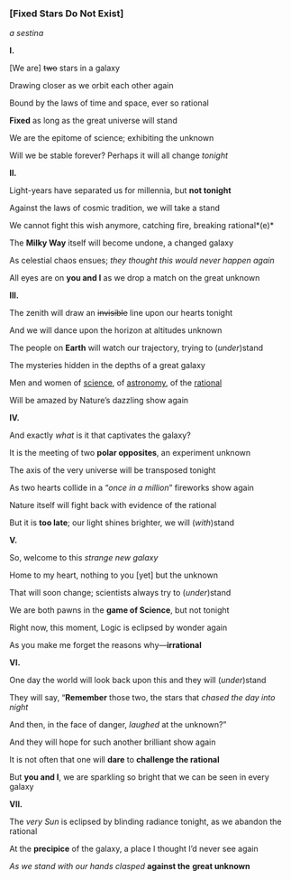 ### [Fixed Stars Do Not Exist]

*a sestina*



**I.**

[We are] ~~two~~ stars in a galaxy

Drawing closer as we orbit each other again

Bound by the laws of time and space, ever so rational

**Fixed** as long as the great universe will stand

We are the epitome of science; exhibiting the unknown

Will we be stable forever? Perhaps it will all change *tonight*

**II.**

Light-years have separated us for millennia, but **not tonight**

Against the laws of cosmic tradition, we will take a stand

We cannot fight this wish anymore, catching fire, breaking rational*(e)*

The **Milky Way** itself will become undone, a changed galaxy

As celestial chaos ensues; *they thought this would never happen again*

All eyes are on **you and I** as we drop a match on the great unknown

**III.**

The zenith will draw an ~~invisible~~ line upon our hearts tonight

And we will dance upon the horizon at altitudes unknown

The people on **Earth** will watch our trajectory, trying to (*under*)stand

The mysteries hidden in the depths of a great galaxy

Men and women of <u>science</u>, of <u>astronomy</u>, of the <u>rational</u>

Will be amazed by Nature’s dazzling show again

**IV.**

And exactly *what* is it that captivates the galaxy?

It is the meeting of two **polar opposites**, an experiment unknown

The axis of the very universe will be transposed tonight

As two hearts collide in a “*once in a million*” fireworks show again

Nature itself will fight back with evidence of the rational

But it is **too late**; our light shines brighter, we will (*with*)stand

**V.**

So, welcome to this *strange new galaxy*

Home to my heart, nothing to you [yet] but the unknown

That will soon change; scientists always try to (*under*)stand

We are both pawns in the **game of Science**, but not tonight

Right now, this moment, Logic is eclipsed by wonder again

As you make me forget the reasons why—**irrational**

**VI.**

One day the world will look back upon this and they will (*under*)stand

They will say, “**Remember** those two, the stars that *chased the day into night*

And then, in the face of danger, *laughed* at the unknown?”

And they will hope for such another brilliant show again

It is not often that one will **dare** to **challenge the rational**

But **you and I**, we are sparkling so bright that we can be seen in every galaxy

**VII.**                            

The *very Sun* is eclipsed by blinding radiance tonight, as we abandon the rational

At the **precipice** of the galaxy, a place I thought I’d never see again

*As we stand with our hands clasped* **against the** **great unknown**
